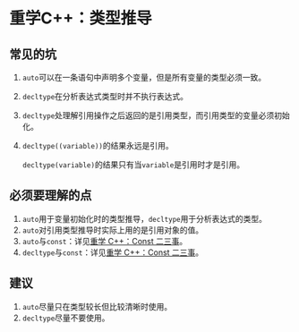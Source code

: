 # 重学C++：类型推导


## 常见的坑

1. `auto`可以在一条语句中声明多个变量，但是所有变量的类型必须一致。

2. `decltype`在分析表达式类型时并不执行表达式。

3. `decltype`处理解引用操作之后返回的是引用类型，而引用类型的变量必须初始化。

4. `decltype((variable))`的结果永远是引用。

   `decltype(variable)`的结果只有当`variable`是引用时才是引用。

## 必须要理解的点

1. `auto`用于变量初始化时的类型推导，`decltype`用于分析表达式的类型。
2. `auto`对引用类型推导时实际上用的是引用对象的值。
3. `auto`与`const`：详见[重学 C++：Const 二三事](https://ayamir.github.io/posts/const/)。
4. `decltype`与`const`：详见[重学 C++：Const 二三事](https://ayamir.github.io/posts/const/)。

## 建议

1. `auto`尽量只在类型较长但比较清晰时使用。
2. `decltype`尽量不要使用。

